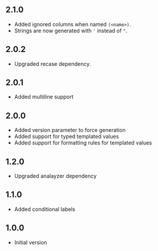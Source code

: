 ## 2.1.0

- Added ignored columns when named `(<name>)`.
- Strings are now generated with `'` instead of `"`. 

## 2.0.2

- Upgraded recase dependency.

## 2.0.1

- Added multiline support

## 2.0.0

- Added version parameter to force generation
- Added support for typed templated values
- Added support for formatting rules for templated values

## 1.2.0

- Upgraded analayzer dependency

## 1.1.0

- Added conditional labels

## 1.0.0

- Initial version
